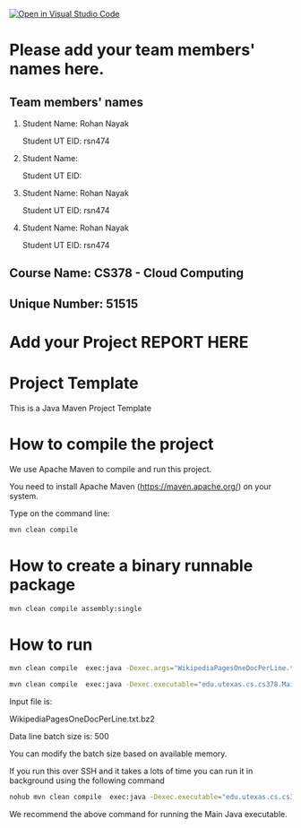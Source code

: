 [![Open in Visual Studio Code](https://classroom.github.com/assets/open-in-vscode-718a45dd9cf7e7f842a935f5ebbe5719a5e09af4491e668f4dbf3b35d5cca122.svg)](https://classroom.github.com/online_ide?assignment_repo_id=15232398&assignment_repo_type=AssignmentRepo)
# Please add your team members' names here. 

## Team members' names 

1. Student Name: Rohan Nayak

   Student UT EID: rsn474

2. Student Name:

   Student UT EID:

3. Student Name: Rohan Nayak

   Student UT EID: rsn474

4. Student Name: Rohan Nayak

   Student UT EID: rsn474


##  Course Name: CS378 - Cloud Computing 

##  Unique Number: 51515
    


# Add your Project REPORT HERE 


# Project Template

This is a Java Maven Project Template


# How to compile the project

We use Apache Maven to compile and run this project. 

You need to install Apache Maven (https://maven.apache.org/)  on your system. 

Type on the command line: 

```bash
mvn clean compile
```

# How to create a binary runnable package 


```bash
mvn clean compile assembly:single
```


# How to run

```bash
mvn clean compile  exec:java -Dexec.args="WikipediaPagesOneDocPerLine.txt.bz2 300"
```



```bash
mvn clean compile  exec:java -Dexec.executable="edu.utexas.cs.cs378.Main"  -Dexec.args="WikipediaPagesOneDocPerLine.txt.bz2 500"
```


Input file is: 

WikipediaPagesOneDocPerLine.txt.bz2 

Data line batch size is: 500

You can modify the batch size based on available memory.


If you run this over SSH and it takes a lots of time you can run it in background using the following command

```bash
nohub mvn clean compile  exec:java -Dexec.executable="edu.utexas.cs.cs378.Main"  -Dexec.args="WikipediaPagesOneDocPerLine.txt.bz2 500"  & 
```

We recommend the above command for running the Main Java executable. 







